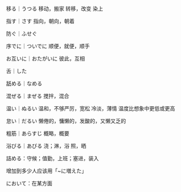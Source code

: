 
移る｜うつる 移动，搬家 转移，改变  染上

指す｜さす 指向，朝向，朝着

防ぐ｜ふせぐ

序でに｜ついでに 顺便，就便，顺手

お互いに｜おたがいに 彼此，互相

舌｜した

舐める｜なめる 

混ぜる｜まぜる  搅拌，混合

温い｜ぬるい 温和，不够严厉，宽松 冷淡，薄情 温度比想象中更低或更高

怠い｜だるい 懒倦的，慵懒的，发酸的，又懒又乏的

粗筋｜あらすじ 概略，概要

浴びる｜あびる 浇；淋，浴  照，晒

詰める：守候；值勤，上班；塞进，装入

增加到多少人应该用「~に増えた」

において：在某方面